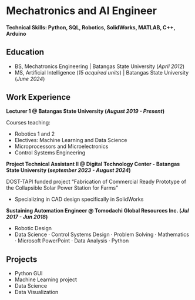 # Mechatronics and AI Engineer

#### Technical Skills: Python, SQL, Robotics, SolidWorks, MATLAB, C++, Arduino

## Education 
- BS, Mechatronics Engineering | Batangas State University (_April 2012_)
- MS, Artificial Intelligence  (_15 acquired units_) | Batangas State University (_June 2024_)

## Work Experience
**Lecturer 1 @ Batangas State University (_August 2019 - Present_)**

Courses teaching:
- Robotics 1 and 2
- Electives: Machine Learning and Data Science
- Microprocessors and Microelectronics
- Control Systems Engineering

**Project Technical Assistant II @ Digital Technology Center - Batangas State University (_september 2023 - August 2024_)**

DOST-TAPI funded project “Fabrication of Commercial Ready Prototype of the Collapsible Solar Power Station for Farms”
- Specializing in CAD design specifically in SolidWorks

**Sustaining Automation Engineer @ Tomodachi Global Resources Inc. (_Jul 2017 - Jun 2018_)**
- Robotic Design
- Data Science · Control Systems Design · Problem Solving · Mathematics · Microsoft PowerPoint · Data Analysis · Python

## Projects
- Python GUI
- Machine Learning project
- Data Science
- Data Visualization

